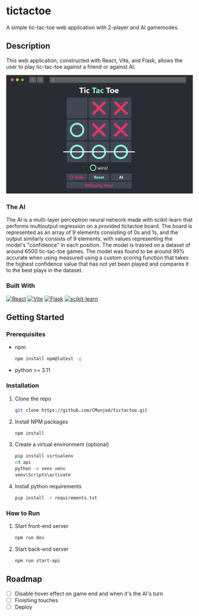 # tictactoe

A simple tic-tac-toe web application with 2-player and AI gamemodes.

## Description

This web application, constructed with React, Vite, and Flask, allows the user to play tic-tac-toe against a friend or against AI. 

<!-- Picture here -->
<!-- ![Screenshot](https://raw.githubusercontent.com/othneildrew/Best-README-Template/master/images/screenshot.png) -->
<!--![Screenshot](./public/Screenshot.png)-->
<img src="./public/Screenshot.png" width="800">

### The AI

The AI is a multi-layer perceptron neural network made with scikit-learn that performs multioutput regression on a provided tictactoe board. The board is represented as an array of 9 elements consisting of 0s and 1s, and the output similarly consists of 9 elements, with values representing the model's "confidence" in each position. The model is trained on a dataset of around 6500 tic-tac-toe games.  <!--  The jupyter notebook file in which the model was trained, the training dataset, and the model's pickle file can be found in {directory}. --> The model was found to be around 99% accurate when using measured using a custom scoring function that takes the highest confidence value that has not yet been played and compares it to the best plays in the dataset.

### Built With

[![React][React.js]][React-url]
[![Vite][Vite]][Vite-url]
[![Flask][Flask]][Flask-url]
[![scikit-learn][Sklearn]][Sklearn-url]

## Getting Started

### Prerequisites

* npm

  ```sh
  npm install npm@latest -g
  ```
* python >= 3.11


### Installation

1. Clone the repo
   ```sh
   git clone https://github.com/CMunjed/tictactoe.git
   ```
2. Install NPM packages
   ```sh
   npm install
   ```
3. Create a virtual environment (optional)
   ```sh
   pip install virtualenv
   cd api
   python -m venv venv
   venv\Scripts\activate
   ```
4. Install python requirements
   ```sh
   pip install -r requirements.txt
   ```

### How to Run

1. Start front-end server
   ```sh
   npm run dev
   ```
2. Start back-end server
   ```sh
   npm run start-api
   ```

## Roadmap

- [ ] Disable hover effect on game end and when it's the AI's turn
- [ ] Finishing touches
- [ ] Deploy

<!-- MARKDOWN LINKS & IMAGES -->
[product-screenshot]: images/screenshot.png
[React.js]: https://img.shields.io/badge/React-20232A?style=for-the-badge&logo=react&logoColor=61DAFB
[React-url]: https://reactjs.org/
[Sklearn]: https://img.shields.io/badge/scikit--learn-%23F7931E.svg?style=for-the-badge&logo=scikit-learn&logoColor=white
[Sklearn-url]: https://scikit-learn.org/stable/
[Flask]: https://img.shields.io/badge/flask-%23000.svg?style=for-the-badge&logo=flask&logoColor=white
[Flask-url]: https://flask.palletsprojects.com/en/3.0.x/
[Vite]: https://img.shields.io/badge/vite-%23646CFF.svg?style=for-the-badge&logo=vite&logoColor=white
[Vite-url]: https://vitejs.dev/
